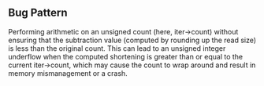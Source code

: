 ## Bug Pattern

Performing arithmetic on an unsigned count (here, iter->count) without ensuring that the subtraction value (computed by rounding up the read size) is less than the original count. This can lead to an unsigned integer underflow when the computed shortening is greater than or equal to the current iter->count, which may cause the count to wrap around and result in memory mismanagement or a crash.